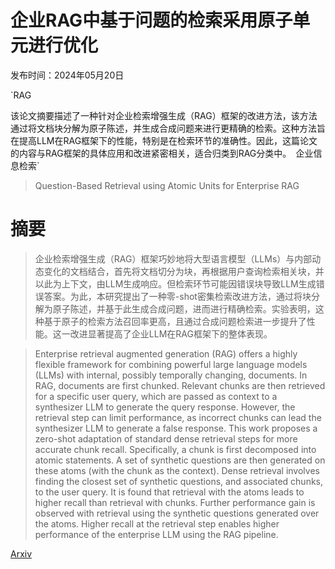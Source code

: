 # 企业RAG中基于问题的检索采用原子单元进行优化

发布时间：2024年05月20日

`RAG

该论文摘要描述了一种针对企业检索增强生成（RAG）框架的改进方法，该方法通过将文档块分解为原子陈述，并生成合成问题来进行更精确的检索。这种方法旨在提高LLM在RAG框架下的性能，特别是在检索环节的准确性。因此，这篇论文的内容与RAG框架的具体应用和改进紧密相关，适合归类到RAG分类中。` `企业信息检索`

> Question-Based Retrieval using Atomic Units for Enterprise RAG

# 摘要

> 企业检索增强生成（RAG）框架巧妙地将大型语言模型（LLMs）与内部动态变化的文档结合，首先将文档切分为块，再根据用户查询检索相关块，并以此为上下文，由LLM生成响应。但检索环节可能因错误块导致LLM生成错误答案。为此，本研究提出了一种零-shot密集检索改进方法，通过将块分解为原子陈述，并基于此生成合成问题，进而进行精确检索。实验表明，这种基于原子的检索方法召回率更高，且通过合成问题检索进一步提升了性能。这一改进显著提高了企业LLM在RAG框架下的整体表现。

> Enterprise retrieval augmented generation (RAG) offers a highly flexible framework for combining powerful large language models (LLMs) with internal, possibly temporally changing, documents. In RAG, documents are first chunked. Relevant chunks are then retrieved for a specific user query, which are passed as context to a synthesizer LLM to generate the query response. However, the retrieval step can limit performance, as incorrect chunks can lead the synthesizer LLM to generate a false response. This work proposes a zero-shot adaptation of standard dense retrieval steps for more accurate chunk recall. Specifically, a chunk is first decomposed into atomic statements. A set of synthetic questions are then generated on these atoms (with the chunk as the context). Dense retrieval involves finding the closest set of synthetic questions, and associated chunks, to the user query. It is found that retrieval with the atoms leads to higher recall than retrieval with chunks. Further performance gain is observed with retrieval using the synthetic questions generated over the atoms. Higher recall at the retrieval step enables higher performance of the enterprise LLM using the RAG pipeline.

[Arxiv](https://arxiv.org/abs/2405.12363)